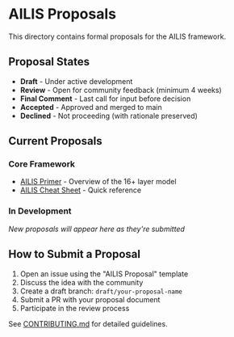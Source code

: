 # AILIS Proposals

This directory contains formal proposals for the AILIS framework.

## Proposal States

- __Draft__ - Under active development
- __Review__ - Open for community feedback (minimum 4 weeks)
- __Final Comment__ - Last call for input before decision
- __Accepted__ - Approved and merged to main
- __Declined__ - Not proceeding (with rationale preserved)


## Current Proposals

### Core Framework

- [AILIS Primer](AILIS_Primer.md) - Overview of the 16+ layer model
- [AILIS Cheat Sheet](AILIS_Cheat_Sheet.md) - Quick reference


### In Development

_New proposals will appear here as they're submitted_

## How to Submit a Proposal

1. Open an issue using the "AILIS Proposal" template
2. Discuss the idea with the community
3. Create a draft branch: `draft/your-proposal-name`
4. Submit a PR with your proposal document
5. Participate in the review process


See [CONTRIBUTING.md](../CONTRIBUTING.md) for detailed guidelines.
